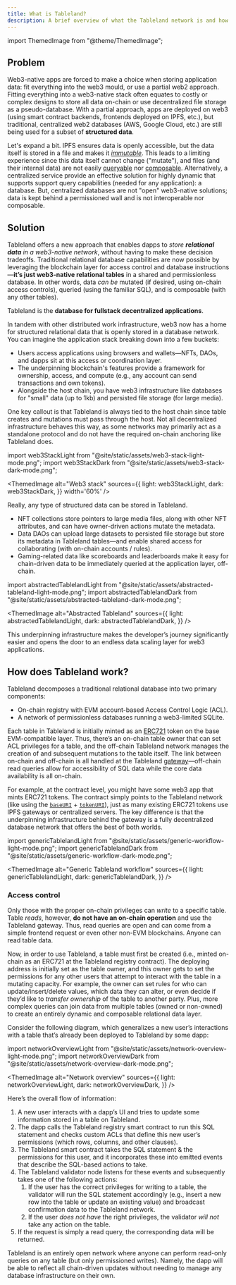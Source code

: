 ```yaml
---
title: What is Tableland?
description: A brief overview of what the Tableland network is and how it works.
---
```


import ThemedImage from "@theme/ThemedImage";

## Problem

Web3-native apps are forced to make a choice when storing application data: fit everything into the web3 mould, or use a partial web2 approach. Fitting everything into a web3-native stack often equates to costly or complex designs to store all data on-chain or use decentralized file storage as a pseudo-database. With a partial approach, apps are deployed on web3 (using smart contract backends, frontends deployed on IPFS, etc.), but traditional, centralized web2 databases (AWS, Google Cloud, etc.) are still being used for a subset of **structured data**.

Let's expand a bit. IPFS ensures data is openly accessible, but the data itself is stored in a file and makes it [_immutable_](https://docs.ipfs.io/concepts/immutability/). This leads to a limiting experience since this data itself cannot change ("mutate"), and files (and their internal data) are not easily [queryable](https://en.wikipedia.org/wiki/Information_retrieval) nor [composable](https://en.wikipedia.org/wiki/Composability). Alternatively, a centralized service provide an effective solution for highly dynamic that supports support query capabilities (needed for any application): a database. But, centralized databases are not "open" web3-native solutions; data is kept behind a permissioned wall and is not interoperable nor composable.

## Solution

Tableland offers a new approach that enables dapps to _store **relational data** in a web3-native network_, without having to make these decision tradeoffs. Traditional relational database capabilities are now possible by leveraging the blockchain layer for access control and database instructions—**it’s just web3-native relational tables** in a shared and permissionless database. In other words, data _can be_ mutated (if desired, using on-chain access controls), queried (using the familiar SQL), and is composable (with any other tables).

Tableland is the **database for fullstack decentralized applications**.

In tandem with other distributed work infrastructure, web3 now has a home for structured relational data that is openly stored in a database network. You can imagine the application stack breaking down into a few buckets:

- Users access applications using browsers and wallets—NFTs, DAOs, and dapps sit at this access or coordination layer.
- The underpinning blockchain's features provide a framework for ownership, access, and compute (e.g., any account can send transactions and own tokens).
- Alongside the host chain, you have web3 infrastructure like databases for "small" data (up to 1kb) and persisted file storage (for large media).

One key callout is that Tableland is always tied to the host chain since table creates and mutations must pass through the host. Not all decentralized infrastructure behaves this way, as some networks may primarily act as a standalone protocol and do not have the required on-chain anchoring like Tableland does.

import web3StackLight from "@site/static/assets/web3-stack-light-mode.png";
import web3StackDark from "@site/static/assets/web3-stack-dark-mode.png";

<ThemedImage
alt="Web3 stack"
sources={{
    light: web3StackLight,
    dark: web3StackDark,
  }}
width='60%'
/>

Really, any type of structured data can be stored in Tableland.

- NFT collections store pointers to large media files, along with other NFT attributes, and can have owner-driven actions mutate the metadata.
- Data DAOs can upload large datasets to persisted file storage but store its metadata in Tableland tables—and enable shared access for collaborating (with on-chain accounts / rules).
- Gaming-related data like scoreboards and leaderboards make it easy for chain-driven data to be immediately queried at the application layer, off-chain.

import abstractedTablelandLight from "@site/static/assets/abstracted-tableland-light-mode.png";
import abstractedTablelandDark from "@site/static/assets/abstracted-tableland-dark-mode.png";

<ThemedImage
alt="Abstracted Tableland"
sources={{
    light: abstractedTablelandLight,
    dark: abstractedTablelandDark,
  }}
/>

This underpinning infrastructure makes the developer’s journey significantly easier and opens the door to an endless data scaling layer for web3 applications.

## How does Tableland work?

Tableland decomposes a traditional relational database into two primary components:

- On-chain registry with EVM account-based Access Control Logic (ACL).
- A network of permissionless databases running a web3-limited SQLite.

Each table in Tableland is initially minted as an [ERC721](https://docs.openzeppelin.com/contracts/3.x/api/token/erc721#ERC721) token on the base EVM-compatible layer. Thus, there’s an on-chain table owner that can set ACL privileges for a table, and the off-chain Tableland network manages the creation of and subsequent mutations to the table itself. The link between on-chain and off-chain is all handled at the Tableland [gateway](/fundamentals/architecture/gateway)—off-chain read queries allow for accessibility of SQL data while the core data availability is all on-chain.

For example, at the contract level, you might have some web3 app that mints ERC721 tokens. The contract simply points to the Tableland network (like using the [`baseURI`](https://docs.openzeppelin.com/contracts/2.x/api/token/erc721#ERC721Metadata-baseURI--) + [`tokenURI`](https://docs.openzeppelin.com/contracts/2.x/api/token/erc721#ERC721Metadata-tokenURI-uint256-)), just as many existing ERC721 tokens use IPFS gateways or centralized servers. The key difference is that the underpinning infrastructure behind the gateway is a fully decentralized database network that offers the best of both worlds.

import genericTablelandLight from "@site/static/assets/generic-workflow-light-mode.png";
import genericTablelandDark from "@site/static/assets/generic-workflow-dark-mode.png";

<ThemedImage
alt="Generic Tableland workflow"
sources={{
    light: genericTablelandLight,
    dark: genericTablelandDark,
  }}
/>

### Access control

Only those with the proper on-chain privileges can _write_ to a specific table. Table _reads_, however, **do not have an on-chain operation** and use the Tableland gateway. Thus, read queries are open and can come from a simple frontend request or even other non-EVM blockchains. Anyone can read table data.

Now, in order to use Tableland, a table must first be created (i.e., minted on-chain as an ERC721 at the Tableland registry contract). The deploying address is initially set as the table owner, and this owner gets to set the permissions for any other users that attempt to interact with the table in a mutating capacity. For example, the owner can set rules for who can update/insert/delete values, which data they can alter, or even decide if they’d like to _transfer ownership_ of the table to another party. Plus, more complex queries can join data from multiple tables (owned or non-owned) to create an entirely dynamic and composable relational data layer.

Consider the following diagram, which generalizes a new user’s interactions with a table that’s already been deployed to Tableland by some dapp:

import networkOverviewLight from "@site/static/assets/network-overview-light-mode.png";
import networkOverviewDark from "@site/static/assets/network-overview-dark-mode.png";

<ThemedImage
alt="Network overview"
sources={{
    light: networkOverviewLight,
    dark: networkOverviewDark,
  }}
/>

Here’s the overall flow of information:

1. A new user interacts with a dapp’s UI and tries to update some information stored in a table on Tableland.
2. The dapp calls the Tableland registry smart contract to run this SQL statement and checks custom ACLs that define this new user’s permissions (which rows, columns, and other clauses).
3. The Tableland smart contract takes the SQL statement & the permissions for this user, and it incorporates these into emitted events that describe the SQL-based actions to take.
4. The Tableland validator node listens for these events and subsequently takes one of the following actions:
   1. If the user has the correct privileges for writing to a table, the validator will run the SQL statement accordingly (e.g., insert a new row into the table or update an existing value) and broadcast confirmation data to the Tableland network.
   2. If the user _does not_ _have_ the right privileges, the validator _will not_ take any action on the table.
5. If the request is simply a read query, the corresponding data will be returned.

Tableland is an entirely open network where anyone can perform read-only queries on any table (but only permissioned writes). Namely, the dapp will be able to reflect all chain-driven updates without needing to manage any database infrastructure on their own.
